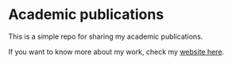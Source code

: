 # Academic publications
This is a simple repo for sharing my academic publications.

If you want to know more about my work, check my [website here](https://marcosvital.github.io/).
